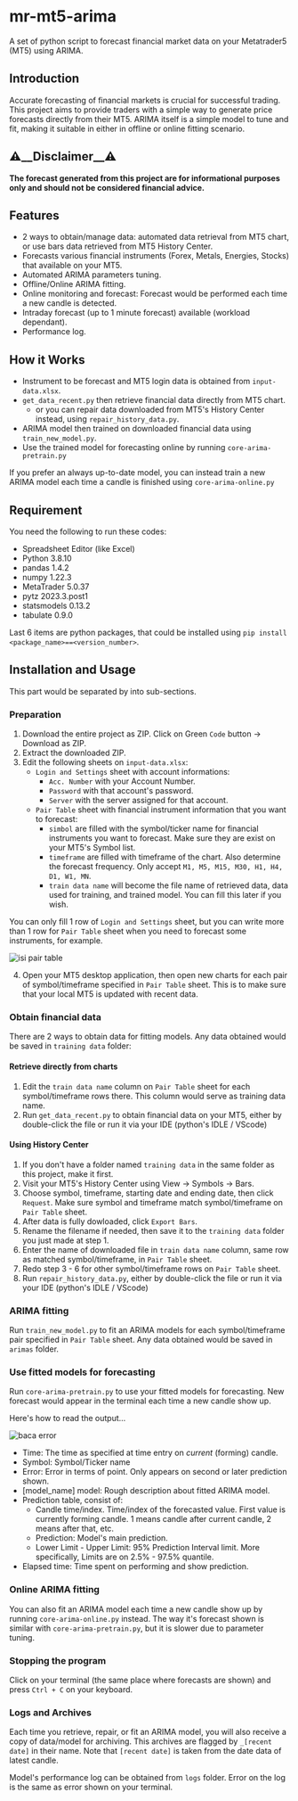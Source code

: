 # mr-mt5-arima
A set of python script to forecast financial market data on your Metatrader5 (MT5) using ARIMA.

## Introduction
Accurate forecasting of financial markets is crucial for successful trading. This project aims to provide traders with a simple way to generate price forecasts directly from their MT5. ARIMA itself is a simple model to tune and fit, making it suitable in either in offline or online fitting scenario.

## ⚠️__Disclaimer__⚠️
__The forecast generated from this project are for informational purposes only and should not be considered financial advice.__

## Features
* 2 ways to obtain/manage data: automated data retrieval from MT5 chart, or use bars data retrieved from MT5 History Center.
* Forecasts various financial instruments (Forex, Metals, Energies, Stocks) that available on your MT5.
* Automated ARIMA parameters tuning.
* Offline/Online ARIMA fitting.
* Online monitoring and forecast: Forecast would be performed each time a new candle is detected.
* Intraday forecast (up to 1 minute forecast) available (workload dependant).
* Performance log.

## How it Works
* Instrument to be forecast and MT5 login data is obtained from `input-data.xlsx`.
* `get_data_recent.py` then retrieve financial data directly from MT5 chart.
  * or you can repair data downloaded from MT5's History Center instead, using `repair_history_data.py`.
* ARIMA model then trained on downloaded financial data using `train_new_model.py`.
* Use the trained model for forecasting online by running `core-arima-pretrain.py`

If you prefer an always up-to-date model, you can instead train a new ARIMA model each time a candle is finished using `core-arima-online.py`

## Requirement
You need the following to run these codes:
* Spreadsheet Editor (like Excel)
* Python 3.8.10
* pandas 1.4.2
* numpy 1.22.3
* MetaTrader 5.0.37
* pytz 2023.3.post1
* statsmodels 0.13.2
* tabulate 0.9.0

Last 6 items are python packages, that could be installed using `pip install <package_name>==<version_number>`.

## Installation and Usage
This part would be separated by into sub-sections.

### Preparation
1. Download the entire project as ZIP. Click on Green `Code` button -> Download as ZIP.
2. Extract the downloaded ZIP.
3. Edit the following sheets on `input-data.xlsx`:
   * `Login and Settings` sheet with account informations:
     * `Acc. Number` with your Account Number.
     * `Password` with that account's password.
     * `Server` with the server assigned for that account.
   * `Pair Table` sheet with financial instrument information that you want to forecast:
     * `simbol` are filled with the symbol/ticker name for financial instruments you want to forecast. Make sure they are exist on your MT5's Symbol list.
     * `timeframe` are filled with timeframe of the chart. Also determine the forecast frequency. Only accept `M1, M5, M15, M30, H1, H4, D1, W1, MN`.
     * `train data name` will become the file name of retrieved data, data used for training, and trained model. You can fill this later if you wish.

You can only fill 1 row of `Login and Settings` sheet, but you can write more than 1 row for `Pair Table` sheet when you need to forecast some instruments, for example.

![isi pair table](https://github.com/user-attachments/assets/b6fb5e54-5ebe-4827-9017-c4131ffe4cf9)

4. Open your MT5 desktop application, then open new charts for each pair of symbol/timeframe specified in `Pair Table` sheet. This is to make sure that your local MT5 is updated with recent data.

### Obtain financial data
There are 2 ways to obtain data for fitting models. Any data obtained would be saved in `training data` folder:

#### Retrieve directly from charts
1. Edit the `train data name` column on `Pair Table` sheet for each symbol/timeframe rows there. This column would serve as training data name.
2. Run `get_data_recent.py` to obtain financial data on your MT5, either by double-click the file or run it via your IDE (python's IDLE / VScode)

#### Using History Center
1. If you don't have a folder named `training data` in the same folder as this project, make it first.
2. Visit your MT5's History Center using View -> Symbols -> Bars.
3. Choose symbol, timeframe, starting date and ending date, then click `Request`. Make sure symbol and timeframe match symbol/timeframe on `Pair Table` sheet.
4. After data is fully dowloaded, click `Export Bars`.
5. Rename the filename if needed, then save it to the `training data` folder you just made at step 1.
6. Enter the name of downloaded file in `train data name` column, same row as matched symbol/timeframe, in `Pair Table` sheet.
7. Redo step 3 - 6 for other symbol/timeframe rows on `Pair Table` sheet.
8. Run `repair_history_data.py`, either by double-click the file or run it via your IDE (python's IDLE / VScode)

### ARIMA fitting
Run `train_new_model.py` to fit an ARIMA models for each symbol/timeframe pair specified in `Pair Table` sheet. Any data obtained would be saved in `arimas` folder.

### Use fitted models for forecasting
Run `core-arima-pretrain.py` to use your fitted models for forecasting. New forecast would appear in the terminal each time a new candle show up.

Here's how to read the output...

![baca error](https://github.com/user-attachments/assets/35475fa4-99c4-4b6c-aa9b-31861619e4a9)

* Time: The time as specified at time entry on _current_ (forming) candle.
* Symbol: Symbol/Ticker name
* Error: Error in terms of point. Only appears on second or later prediction shown.
* [model_name] model: Rough description about fitted ARIMA model.
* Prediction table, consist of:
  * Candle time/index. Time/index of the forecasted value. First value is currently forming candle. 1 means candle after current candle, 2 means after that, etc.
  * Prediction: Model's main prediction.
  * Lower Limit - Upper Limit: 95% Prediction Interval limit. More specifically, Limits are on 2.5% - 97.5% quantile.
* Elapsed time: Time spent on performing and show prediction.


### Online ARIMA fitting
You can also fit an ARIMA model each time a new candle show up by running `core-arima-online.py` instead. The way it's forecast shown is similar with `core-arima-pretrain.py`, but it is slower due to parameter tuning.

### Stopping the program
Click on your terminal (the same place where forecasts are shown) and press `Ctrl + C` on your keyboard.

### Logs and Archives ###
Each time you retrieve, repair, or fit an ARIMA model, you will also receive a copy of data/model for archiving. This archives are flagged by `_[recent date]` in their name. Note that `[recent date]` is taken from the date data of latest candle.

Model's performance log can be obtained from `logs` folder. Error on the log is the same as error shown on your terminal.


